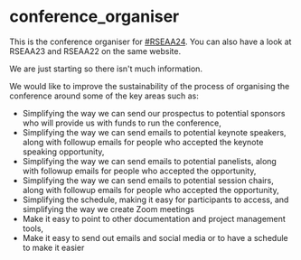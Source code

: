 # conference_organiser
This is the conference organiser for [#RSEAA24](https://rseaa.github.io/). You can also have a look at RSEAA23 and RSEAA22 on the same website.

We are just starting so there isn't much information.

We would like to improve the sustainability of the process of organising the conference around some of the key areas such as: 
- Simplifying the way we can send our prospectus to potential sponsors who will provide us with funds to run the conference, 
- Simplifying the way we can send emails to potential keynote speakers, along with followup emails for people who accepted the keynote speaking opportunity, 
- Simplifying the way we can send emails to potential panelists, along with followup emails for people who accepted the opportunity, 
- Simplifying the way we can send emails to potential session chairs, along with followup emails for people who accepted the opportunity, 
- Simplifying the schedule, making it easy for participants to access, and simplifying the way we create Zoom meetings  
- Make it easy to point to other documentation and project management tools, 
- Make it easy to send out emails and social media or to have a schedule to make it easier 
